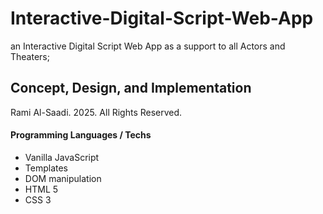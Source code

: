 # Interactive-Digital-Script-Web-App

 an Interactive Digital Script Web App as a support to all Actors and Theaters; 
 
 ## Concept, Design, and Implementation
 Rami Al-Saadi. 2025. All Rights Reserved.

 #### Programming Languages / Techs
 - Vanilla JavaScript
 - Templates
 - DOM manipulation
 - HTML 5
 - CSS 3
